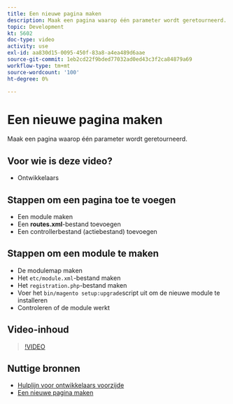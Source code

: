 ```yaml
---
title: Een nieuwe pagina maken
description: Maak een pagina waarop één parameter wordt geretourneerd.
topic: Development
kt: 5602
doc-type: video
activity: use
exl-id: aa830d15-0095-450f-83a8-a4ea489d6aae
source-git-commit: 1eb2cd22f9bded77032ad0ed43c3f2ca84879a69
workflow-type: tm+mt
source-wordcount: '100'
ht-degree: 0%

---
```


# Een nieuwe pagina maken

Maak een pagina waarop één parameter wordt geretourneerd.

## Voor wie is deze video?

- Ontwikkelaars

## Stappen om een pagina toe te voegen

- Een module maken
- Een **routes.xml**-bestand toevoegen
- Een controllerbestand (actiebestand) toevoegen

## Stappen om een module te maken

- De modulemap maken
- Het `etc/module.xml`-bestand maken
- Het `registration.php`-bestand maken
- Voer het `bin/magento setup:upgrade`script uit om de nieuwe module te installeren
- Controleren of de module werkt

## Video-inhoud

>[!VIDEO](https://video.tv.adobe.com/v/35816?quality=12&learn=on)

## Nuttige bronnen

- [Hulplijn voor ontwikkelaars voorzijde](https://devdocs.magento.com/guides/v2.4/frontend-dev-guide/bk-frontend-dev-guide.html)
- [Een nieuwe pagina maken](https://devdocs.magento.com/videos/fundamentals/create-a-new-page/)
